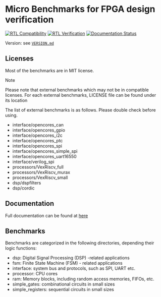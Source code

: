 # Micro Benchmarks for FPGA design verification

[![RTL Compatibility](https://github.com/tangxifan/micro_benchmark/actions/workflows/rtl_compatibility.yml/badge.svg)](https://github.com/tangxifan/micro_benchmark/actions/workflows/rtl_compatibility.yml)
[![RTL Verification](https://github.com/tangxifan/micro_benchmark/actions/workflows/rtl_verification.yml/badge.svg)](https://github.com/tangxifan/micro_benchmark/actions/workflows/rtl_verification.yml)
[![Documentation Status](https://readthedocs.org/projects/micro-benchmark/badge/?version=latest)](https://micro-benchmark.readthedocs.io/en/latest/?badge=latest)

Version: see [`VERSION.md`](VERSION.md)

## Licenses

Most of the benchmarks are in MIT license. 

> [!NOTE]
> Please note that external benchmarks which may not be in compatible licenses. For each external benchmarks, LICENSE file can be found under its location


The list of external benchmarks is as follows. Please double check before using.

- interface/opencores\_can
- interface/opencores\_gpio
- interface/opencores\_i2c
- interface/opencores\_ptc
- interface/opencores\_spi
- interface/opencores\_simple\_spi
- interface/opencores\_uart16550
- interface/verilog\_spi
- processors/VexRiscv\_full
- processors/VexRiscv\_murax
- processors/VexRiscv\_small
- dsp/dspfilters
- dsp/cordic

## Documentation

Full documentation can be found at [here](https://micro-benchmark.readthedocs.io/)
## Benchmarks

Benchmarks are categorized in the following directories, depending their logic functions:

- dsp: Digital Signal Processing (DSP) -related applications
- fsm: Finite State Machine (FSM) - related applications
- interface: system bus and protocols, such as SPI, UART etc.
- processor: CPU cores
- ram: Memory blocks, including random access memories, FIFOs, etc.
- simple_gates: combinational circuits in small sizes
- simple_registers: sequential circuits in small sizes
